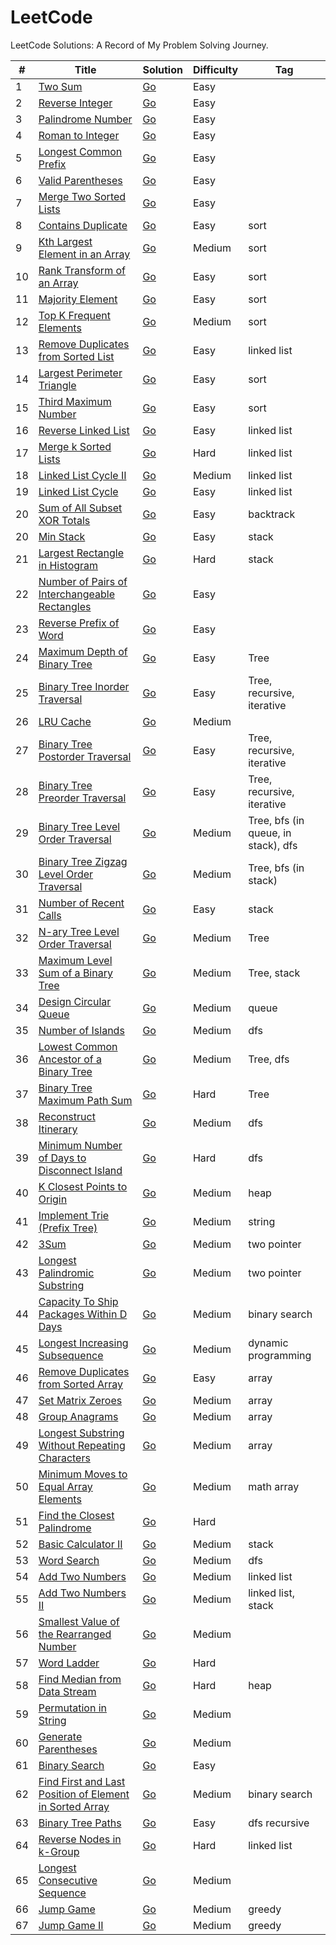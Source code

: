 # LeetCode

LeetCode Solutions: A Record of My Problem Solving Journey.

| # | Title | Solution | Difficulty | Tag |
| - | - | - | - | - |
| 1 | [Two Sum](https://leetcode.com/problems/two-sum/) | [Go](/easy/two_sum.go) | Easy | |
| 2 | [Reverse Integer](https://leetcode.com/problems/reverse-integer/) | [Go](/easy/reverse-integer.go) | Easy | |
| 3 | [Palindrome Number](https://leetcode.com/problems/palindrome-number/) | [Go](/easy/palindrome-number.go) | Easy | |
| 4 | [Roman to Integer](https://leetcode.com/problems/roman-to-integer/) | [Go](/easy/roman-to-integer.go) | Easy | |
| 5 | [Longest Common Prefix](https://leetcode.com/problems/longest-common-prefix/) | [Go](/easy/longest-common-prefix.go) | Easy | |
| 6 | [Valid Parentheses](https://leetcode.com/problems/valid-parentheses/) | [Go](/easy/valid-parentheses.go) | Easy | |
| 7 | [Merge Two Sorted Lists](https://leetcode.com/problems/merge-two-sorted-lists/) | [Go](/easy/merge-two-sorted-lists.go) | Easy | |
| 8 | [Contains Duplicate](https://leetcode.com/problems/contains-duplicate/) | [Go](/easy/contains-duplicate.go) | Easy | sort |
| 9 | [Kth Largest Element in an Array](https://leetcode.com/problems/kth-largest-element-in-an-array/) | [Go](/medium/kth-largest-element-in-an-array.go) | Medium | sort |
| 10 | [Rank Transform of an Array](https://leetcode.com/problems/rank-transform-of-an-array/) | [Go](/easy/rank-transform-of-an-array.go) | Easy | sort |
| 11 | [Majority Element](https://leetcode.com/problems/majority-element/) | [Go](/easy/majority-element.go) | Easy | sort |
| 12 | [Top K Frequent Elements](https://leetcode.com/problems/top-k-frequent-elements/) | [Go](/medium/top-k-frequent-elements.go) |  Medium | sort|
| 13 | [Remove Duplicates from Sorted List](https://leetcode.com/problems/remove-duplicates-from-sorted-list/) | [Go](/easy/remove-duplicates-from-sorted-list.go) | Easy | linked list |
| 14 | [Largest Perimeter Triangle](https://leetcode.com/problems/largest-perimeter-triangle/) | [Go](/easy/largest-perimeter-triangle.go) | Easy | sort |
| 15 | [Third Maximum Number](https://leetcode.com/problems/third-maximum-number/) | [Go](/easy/third-maximum-number.go) | Easy | sort |
| 16 | [Reverse Linked List](https://leetcode.com/problems/reverse-linked-list/submissions/) | [Go](/easy/reverse-linked-list.go) | Easy | linked list |
| 17 | [Merge k Sorted Lists](https://leetcode.com/problems/merge-k-sorted-lists/) | [Go](/hard/merge-k-sorted-lists.go) | Hard | linked list |
| 18 | [Linked List Cycle II](https://leetcode.com/problems/linked-list-cycle-ii/) | [Go](/medium/linked-list-cycle-ii.go) | Medium | linked list |
| 19 | [Linked List Cycle](https://leetcode.com/problems/linked-list-cycle/) | [Go](/easy/linked-list-cycle.go) | Easy | linked list |
| 20 | [Sum of All Subset XOR Totals](https://leetcode.com/problems/sum-of-all-subset-xor-totals/) | [Go](/easy/sum-of-all-subset-xor-totals.go) | Easy | backtrack |
| 20 | [Min Stack](https://leetcode.com/problems/min-stack/) | [Go](/easy/min-stack.go) | Easy | stack |
| 21 | [Largest Rectangle in Histogram](https://leetcode.com/problems/largest-rectangle-in-histogram/) | [Go](/hard/largest-rectangle-in-histogram.go) | Hard | stack |
| 22 | [Number of Pairs of Interchangeable Rectangles](https://leetcode.com/problems/number-of-pairs-of-interchangeable-rectangles/) | [Go](/easy/number-of-pairs-of-interchangeable-rectangles.go) | Easy |  |
| 23 | [Reverse Prefix of Word](https://leetcode.com/problems/reverse-prefix-of-word/) | [Go](/easy/reverse-prefix-of-word.go) | Easy |  |
| 24 | [Maximum Depth of Binary Tree](https://leetcode.com/problems/maximum-depth-of-binary-tree/) | [Go](/easy/maximum-depth-of-binary-tree.go) | Easy | Tree |
| 25 | [Binary Tree Inorder Traversal](https://leetcode.com/problems/binary-tree-inorder-traversal/) | [Go](/easy/binary-tree-inorder-traversal.go) | Easy | Tree, recursive, iterative |
| 26 | [LRU Cache](https://leetcode.com/problems/lru-cache/) | [Go](/medium/lru-cache.go) | Medium |  |
| 27 | [Binary Tree Postorder Traversal](https://leetcode.com/problems/binary-tree-postorder-traversal/) | [Go](/easy/binary-tree-postorder-traversal.go) | Easy | Tree, recursive, iterative |
| 28 | [Binary Tree Preorder Traversal](https://leetcode.com/problems/binary-tree-preorder-traversal/) | [Go](/easy/binary-tree-preorder-traversal.go) | Easy | Tree, recursive, iterative |
| 29 | [Binary Tree Level Order Traversal](https://leetcode.com/problems/binary-tree-level-order-traversal/) | [Go](/medium/binary-tree-level-order-traversal.go) | Medium | Tree, bfs (in queue, in stack), dfs |
| 30 | [Binary Tree Zigzag Level Order Traversal](https://leetcode.com/problems/binary-tree-zigzag-level-order-traversal/) | [Go](/medium/binary-tree-zigzag-level-order-traversal.go) | Medium | Tree, bfs (in stack) |
| 31 | [Number of Recent Calls](https://leetcode.com/problems/number-of-recent-calls/) | [Go](/easy/number-of-recent-calls.go) | Easy | stack |
| 32 | [N-ary Tree Level Order Traversal](https://leetcode.com/problems/n-ary-tree-level-order-traversal/) | [Go](/medium/n-ary-tree-level-order-traversal.go) | Medium | Tree |
| 33 | [Maximum Level Sum of a Binary Tree](https://leetcode.com/problems/maximum-level-sum-of-a-binary-tree/) | [Go](/medium/maximum-level-sum-of-a-binary-tree.go) | Medium | Tree, stack |
| 34 | [Design Circular Queue](https://leetcode.com/problems/design-circular-queue/) | [Go](/medium/design-circular-queue.go) | Medium | queue |
| 35 | [Number of Islands](https://leetcode.com/problems/number-of-islands) | [Go](/medium/number-of-islands.go) | Medium | dfs |
| 36 | [Lowest Common Ancestor of a Binary Tree](https://leetcode.com/problems/lowest-common-ancestor-of-a-binary-tree/) | [Go](/medium/lowest-common-ancestor-of-a-binary-tree.go) | Medium | Tree, dfs |
| 37 | [Binary Tree Maximum Path Sum](https://leetcode.com/problems/binary-tree-maximum-path-sum/) | [Go](/hard/binary-tree-maximum-path-sum.go) | Hard | Tree |
| 38 | [Reconstruct Itinerary](https://leetcode.com/problems/reconstruct-itinerary/) | [Go](/medium/binary-tree-maximum-path-sum.go) | Medium | dfs |
| 39 | [Minimum Number of Days to Disconnect Island](https://leetcode.com/problems/minimum-number-of-days-to-disconnect-island/) | [Go](/hard/minimum-number-of-days-to-disconnect-island.go) | Hard | dfs |
| 40 | [K Closest Points to Origin](https://leetcode.com/problems/k-closest-points-to-origin) | [Go](/medium/k-closest-points-to-origin.go) | Medium | heap |
| 41 | [Implement Trie (Prefix Tree)](https://leetcode.com/problems/implement-trie-prefix-tree/) | [Go](/medium/implement-trie-prefix-tree.go) | Medium | string |
| 42 | [3Sum](https://leetcode.com/problems/3sum) | [Go](/medium/3sum.go) | Medium | two pointer |
| 43 | [Longest Palindromic Substring](https://leetcode.com/problems/longest-palindromic-substring/) | [Go](/medium/longest-palindromic-substring.go) | Medium | two pointer |
| 44 | [Capacity To Ship Packages Within D Days](https://leetcode.com/problems/capacity-to-ship-packages-within-d-days/) | [Go](/medium/capacity-to-ship-packages-within-d-days.go) | Medium | binary search |
| 45 | [Longest Increasing Subsequence](https://leetcode.com/problems/longest-increasing-subsequence/) | [Go](/medium/longest-increasing-subsequence.go) | Medium | dynamic programming |
| 46 | [Remove Duplicates from Sorted Array](https://leetcode.com/problems/remove-duplicates-from-sorted-array/) | [Go](/easy/remove-duplicates-from-sorted-array.go) | Easy | array |
| 47 | [Set Matrix Zeroes](https://leetcode.com/problems/set-matrix-zeroes/) | [Go](/medium/set-matrix-zeroes.go) | Medium | array |
| 48 | [Group Anagrams](https://leetcode.com/problems/group-anagrams/) | [Go](/medium/group-anagrams.go) | Medium | array |
| 49 | [Longest Substring Without Repeating Characters](https://leetcode.com/problems/longest-substring-without-repeating-characters/) | [Go](/medium/longest-substring-without-repeating-characters.go) | Medium | array |
| 50 | [Minimum Moves to Equal Array Elements](https://leetcode.com/problems/minimum-moves-to-equal-array-elements/) | [Go](/medium/minimum-moves-to-equal-array-elements.go) | Medium | math array |
| 51 | [Find the Closest Palindrome](https://leetcode.com/problems/find-the-closest-palindrome/) | [Go](/hard/find-the-closest-palindrome.go) | Hard | |
| 52 | [Basic Calculator II](https://leetcode.com/problems/basic-calculator-ii/) | [Go](/medium/basic-calculator-ii.go) | Medium | stack |
| 53 | [Word Search](https://leetcode.com/problems/word-search/) | [Go](/medium/word-search.go) | Medium | dfs |
| 54 | [Add Two Numbers](https://leetcode.com/problems/add-two-numbers/) | [Go](/medium/add-two-numbers.go) | Medium | linked list |
| 55 | [Add Two Numbers II](https://leetcode.com/problems/add-two-numbers-ii/) | [Go](/medium/add-two-numbers-ii.go) | Medium | linked list, stack |
| 56 | [Smallest Value of the Rearranged Number](https://leetcode.com/problems/smallest-value-of-the-rearranged-number/) | [Go](/medium/smallest-value-of-the-rearranged-number.go) | Medium | |
| 57 | [Word Ladder](https://leetcode.com/problems/word-ladder/) | [Go](/hard/word-ladder.go) | Hard | |
| 58 | [Find Median from Data Stream](https://leetcode.com/problems/find-median-from-data-stream/) | [Go](/hard/find-median-from-data-stream.go) | Hard | heap |
| 59 | [Permutation in String](https://leetcode.com/problems/permutation-in-string/) | [Go](/medium/permutation-in-string.go) | Medium | |
| 60 | [Generate Parentheses](https://leetcode.com/problems/generate-parentheses/) | [Go](/medium/generate-parentheses.go) | Medium | |
| 61 | [Binary Search](https://leetcode.com/problems/binary-search/) | [Go](/easy/binary-search.go) | Easy | |
| 62 | [Find First and Last Position of Element in Sorted Array](https://leetcode.com/problems/find-first-and-last-position-of-element-in-sorted-array/) | [Go](/medium/find-first-and-last-position-of-element-in-sorted-array.go) | Medium | binary search |
| 63 | [Binary Tree Paths](https://leetcode.com/problems/binary-tree-paths) | [Go](/easy/binary-tree-paths.go) | Easy | dfs recursive |
| 64 | [Reverse Nodes in k-Group](https://leetcode.com/problems/reverse-nodes-in-k-group/) | [Go](/hard/reverse-nodes-in-k-group.go) | Hard | linked list |
| 65 | [Longest Consecutive Sequence](https://leetcode.com/problems/longest-consecutive-sequence/) | [Go](/medium/longest-consecutive-sequence.go) | Medium | |
| 66 | [Jump Game](https://leetcode.com/problems/jump-game/) | [Go](/medium/jump-game.go) | Medium | greedy |
| 67 | [Jump Game II](https://leetcode.com/problems/jump-game-ii) | [Go](/medium/jump-game-ii.go) | Medium | greedy |

